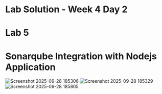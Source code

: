 # Lab Solution - Week 4 Day 2
# Lab 5
# Sonarqube Integration with Nodejs Application


![Screenshot 2025-09-28 185306](Screenshot%2025-09-28%20185306.png)
![Screenshot 2025-09-28 185329](Screenshot%2025-09-28%20185329.png)
![Screenshot 2025-09-28 185805](Screenshot%2025-09-28%20185805.png)
